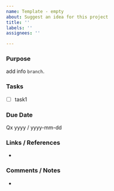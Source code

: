 ```yaml
---
name: Template - empty
about: Suggest an idea for this project
title: ''
labels: ''
assignees: ''

---
```


### Purpose
add info `branch`.

### Tasks
- [ ] task1


### Due Date
Qx yyyy / yyyy-mm-dd

### Links / References
-

### Comments / Notes
-
